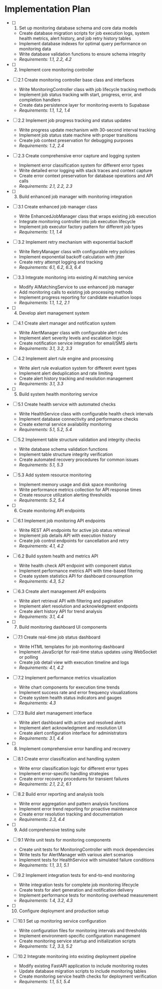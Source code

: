 # Implementation Plan

- [ ] 1. Set up monitoring database schema and core data models
  - Create database migration scripts for job execution logs, system health metrics, alert history, and job retry history tables
  - Implement database indexes for optimal query performance on monitoring data
  - Write database validation functions to ensure schema integrity
  - _Requirements: 1.1, 2.2, 4.2_

- [ ] 2. Implement core monitoring controller
- [ ] 2.1 Create monitoring controller base class and interfaces
  - Write MonitoringController class with job lifecycle tracking methods
  - Implement job status tracking with start, progress, error, and completion handlers
  - Create data persistence layer for monitoring events to Supabase
  - _Requirements: 1.1, 1.2, 1.4_

- [ ] 2.2 Implement job progress tracking and status updates
  - Write progress update mechanism with 30-second interval tracking
  - Implement job status state machine with proper transitions
  - Create job context preservation for debugging purposes
  - _Requirements: 1.2, 2.4_

- [ ] 2.3 Create comprehensive error capture and logging system
  - Implement error classification system for different error types
  - Write detailed error logging with stack traces and context capture
  - Create error context preservation for database operations and API calls
  - _Requirements: 2.1, 2.2, 2.3_

- [ ] 3. Build enhanced job manager with monitoring integration
- [ ] 3.1 Create enhanced job manager class
  - Write EnhancedJobManager class that wraps existing job execution
  - Integrate monitoring controller into job execution lifecycle
  - Implement job executor factory pattern for different job types
  - _Requirements: 1.1, 1.4_

- [ ] 3.2 Implement retry mechanism with exponential backoff
  - Write RetryManager class with configurable retry policies
  - Implement exponential backoff calculation with jitter
  - Create retry attempt logging and tracking
  - _Requirements: 6.1, 6.2, 6.3, 6.4_

- [ ] 3.3 Integrate monitoring into existing AI matching service
  - Modify AIMatchingService to use enhanced job manager
  - Add monitoring calls to existing job processing methods
  - Implement progress reporting for candidate evaluation loops
  - _Requirements: 1.1, 1.2, 2.1_

- [ ] 4. Develop alert management system
- [ ] 4.1 Create alert manager and notification system
  - Write AlertManager class with configurable alert rules
  - Implement alert severity levels and escalation logic
  - Create notification service integration for email/SMS alerts
  - _Requirements: 3.1, 3.2, 3.3_

- [ ] 4.2 Implement alert rule engine and processing
  - Write alert rule evaluation system for different event types
  - Implement alert deduplication and rate limiting
  - Create alert history tracking and resolution management
  - _Requirements: 3.1, 3.3_

- [ ] 5. Build system health monitoring service
- [ ] 5.1 Create health service with automated checks
  - Write HealthService class with configurable health check intervals
  - Implement database connectivity and performance checks
  - Create external service availability monitoring
  - _Requirements: 5.1, 5.2, 5.4_

- [ ] 5.2 Implement table structure validation and integrity checks
  - Write database schema validation functions
  - Implement table structure integrity verification
  - Create automated recovery procedures for common issues
  - _Requirements: 5.1, 5.3_

- [ ] 5.3 Add system resource monitoring
  - Implement memory usage and disk space monitoring
  - Write performance metrics collection for API response times
  - Create resource utilization alerting thresholds
  - _Requirements: 5.2, 5.4_

- [ ] 6. Create monitoring API endpoints
- [ ] 6.1 Implement job monitoring API endpoints
  - Write REST API endpoints for active job status retrieval
  - Implement job details API with execution history
  - Create job control endpoints for cancellation and retry
  - _Requirements: 4.1, 4.2_

- [ ] 6.2 Build system health and metrics API
  - Write health check API endpoint with component status
  - Implement performance metrics API with time-based filtering
  - Create system statistics API for dashboard consumption
  - _Requirements: 4.3, 5.2_

- [ ] 6.3 Create alert management API endpoints
  - Write alert retrieval API with filtering and pagination
  - Implement alert resolution and acknowledgment endpoints
  - Create alert history API for trend analysis
  - _Requirements: 3.1, 4.4_

- [ ] 7. Build monitoring dashboard UI components
- [ ] 7.1 Create real-time job status dashboard
  - Write HTML templates for job monitoring dashboard
  - Implement JavaScript for real-time status updates using WebSocket or polling
  - Create job detail view with execution timeline and logs
  - _Requirements: 4.1, 4.2_

- [ ] 7.2 Implement performance metrics visualization
  - Write chart components for execution time trends
  - Implement success rate and error frequency visualizations
  - Create system health status indicators and gauges
  - _Requirements: 4.3_

- [ ] 7.3 Build alert management interface
  - Write alert dashboard with active and resolved alerts
  - Implement alert acknowledgment and resolution UI
  - Create alert configuration interface for administrators
  - _Requirements: 3.1, 4.4_

- [ ] 8. Implement comprehensive error handling and recovery
- [ ] 8.1 Create error classification and handling system
  - Write error classification logic for different error types
  - Implement error-specific handling strategies
  - Create error recovery procedures for transient failures
  - _Requirements: 2.1, 2.2, 6.1_

- [ ] 8.2 Build error reporting and analysis tools
  - Write error aggregation and pattern analysis functions
  - Implement error trend reporting for proactive maintenance
  - Create error resolution tracking and documentation
  - _Requirements: 2.3, 4.4_

- [ ] 9. Add comprehensive testing suite
- [ ] 9.1 Write unit tests for monitoring components
  - Create unit tests for MonitoringController with mock dependencies
  - Write tests for AlertManager with various alert scenarios
  - Implement tests for HealthService with simulated failure conditions
  - _Requirements: 1.1, 3.1, 5.1_

- [ ] 9.2 Implement integration tests for end-to-end monitoring
  - Write integration tests for complete job monitoring lifecycle
  - Create tests for alert generation and notification delivery
  - Implement performance tests for monitoring overhead measurement
  - _Requirements: 1.4, 3.2, 4.3_

- [ ] 10. Configure deployment and production setup
- [ ] 10.1 Set up monitoring service configuration
  - Write configuration files for monitoring intervals and thresholds
  - Implement environment-specific configuration management
  - Create monitoring service startup and initialization scripts
  - _Requirements: 1.2, 3.3, 5.2_

- [ ] 10.2 Integrate monitoring into existing deployment pipeline
  - Modify existing FastAPI application to include monitoring routes
  - Update database migration scripts to include monitoring tables
  - Create monitoring service health checks for deployment verification
  - _Requirements: 1.1, 5.1, 5.4_